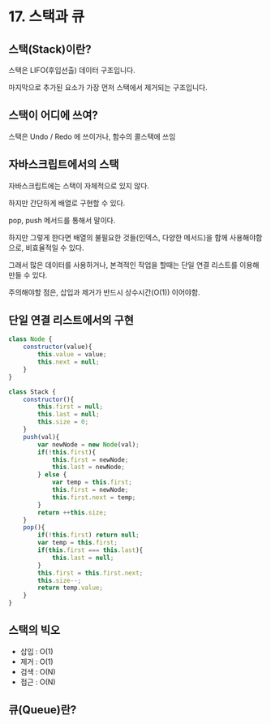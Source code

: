 # 17. 스택과 큐

## 스택(Stack)이란?

스택은 LIFO(후입선출) 데이터 구조입니다.

마지막으로 추가된 요소가 가장 먼저 스택에서 제거되는 구조입니다.

## 스택이 어디에 쓰여?

스택은 Undo / Redo 에 쓰이거나, 함수의 콜스택에 쓰임

## 자바스크립트에서의 스택

자바스크립트에는 스택이 자체적으로 있지 않다.

하지만 간단하게 배열로 구현할 수 있다.

pop, push 메서드를 통해서 말이다.

하지만 그렇게 한다면 배열의 불필요한 것들(인덱스, 다양한 메서드)을 함께 사용해야함으로, 비효율적일 수 있다.

그래서 많은 데이터를 사용하거나, 본격적인 작업을 할때는 단일 연결 리스트를 이용해 만들 수 있다.

주의해야할 점은, 삽입과 제거가 반드시 상수시간(O(1)) 이어야함.

## 단일 연결 리스트에서의 구현

~~~javascript
class Node {
    constructor(value){
        this.value = value;
        this.next = null;
    }
}

class Stack {
    constructor(){
        this.first = null;
        this.last = null;
        this.size = 0;
    }
    push(val){
        var newNode = new Node(val);
        if(!this.first){
            this.first = newNode;
            this.last = newNode;
        } else {
            var temp = this.first;
            this.first = newNode;
            this.first.next = temp;
        }
        return ++this.size;
    }
    pop(){
        if(!this.first) return null;
        var temp = this.first;
        if(this.first === this.last){
            this.last = null;
        }
        this.first = this.first.next;
        this.size--;
        return temp.value;
    }
}
~~~

## 스택의 빅오

- 삽입 : O(1)
- 제거 : O(1)
- 검색 : O(N)
- 접근 : O(N)

## 큐(Queue)란?